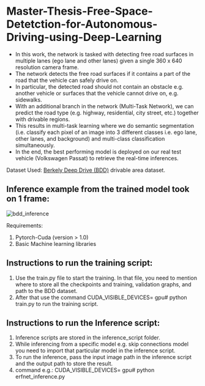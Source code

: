 # Master-Thesis-Free-Space-Detetction-for-Autonomous-Driving-using-Deep-Learning

- In this work, the network is tasked with detecting free road surfaces in multiple lanes (ego lane and other lanes) given a single 360 x 640 resolution camera frame.
- The network detects the free road surfaces if it contains a part of the road that the vehicle can safely drive on.
- In particular, the detected road should not contain an obstacle e.g. another vehicle or surfaces that the vehicle cannot drive on, e.g. sidewalks.
- With an additional branch in the network (Multi-Task Network), we can predict the road type (e.g. highway, residential, city street, etc.) together with drivable regions.
- This results in multi-task learning where we do semantic segmentation (i.e. classify each pixel of an image into 3 different
classes i.e. ego lane, other lanes, and background) and multi-class classification simultaneously.
- In the end, the best performing model is deployed on our real test vehicle (Volkswagen Passat) to retrieve the real-time inferences.

Dataset Used: [Berkely Deep Drive (BDD)](https://bdd-data.berkeley.edu/) drivable area dataset.

## Inference example from the trained model took on 1 frame:
![bdd_inference](https://github.com/sachinsharma9780/Master-Thesis-Free-Space-Detetction-for-Autonomous-Driving-using-Deep-Learning/assets/40523048/ae4bb78e-b84b-4e45-87cd-e690a56737b2)


Requirements:

1) Pytorch-Cuda (version > 1.0)
2) Basic Machine learning libraries

## Instructions to run the training script:

1) Use the train.py file to start the training. In that file, you need to mention where to store all the checkpoints and training, validation graphs, and path to the BDD dataset.
2) After that use the command CUDA_VISIBLE_DEVICES= gpu# python train.py to run the training script.

## Instructions to run the Inference script:

1) Inference scripts are stored in the inference_script folder.
2) While inferencing from a specific model e.g. skip connections model you need to import that particular model in the inference script.
3) To run the inference, pass the input image path in the inference script and the output path to store the result. 
4) command e.g.: CUDA_VISIBLE_DEVICES= gpu# python erfnet_inference.py
